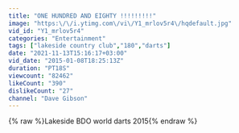```yaml
---
title: "ONE HUNDRED AND EIGHTY !!!!!!!!!"
image: "https:\/\/i.ytimg.com\/vi\/Y1_mrlov5r4\/hqdefault.jpg"
vid_id: "Y1_mrlov5r4"
categories: "Entertainment"
tags: ["lakeside country club","180","darts"]
date: "2021-11-13T15:16:17+03:00"
vid_date: "2015-01-08T18:25:13Z"
duration: "PT18S"
viewcount: "82462"
likeCount: "390"
dislikeCount: "27"
channel: "Dave Gibson"
---
```

{% raw %}Lakeside BDO world darts 2015{% endraw %}
